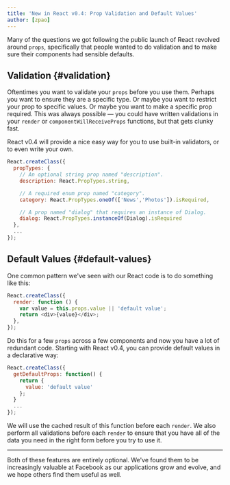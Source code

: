```yaml
---
title: 'New in React v0.4: Prop Validation and Default Values'
author: [zpao]
---
```


Many of the questions we got following the public launch of React revolved around `props`, specifically that people wanted to do validation and to make sure their components had sensible defaults.

## Validation {#validation}

Oftentimes you want to validate your `props` before you use them. Perhaps you want to ensure they are a specific type. Or maybe you want to restrict your prop to specific values. Or maybe you want to make a specific prop required. This was always possible — you could have written validations in your `render` or `componentWillReceiveProps` functions, but that gets clunky fast.

React v0.4 will provide a nice easy way for you to use built-in validators, or to even write your own.

```js
React.createClass({
  propTypes: {
    // An optional string prop named "description".
    description: React.PropTypes.string,

    // A required enum prop named "category".
    category: React.PropTypes.oneOf(['News','Photos']).isRequired,

    // A prop named "dialog" that requires an instance of Dialog.
    dialog: React.PropTypes.instanceOf(Dialog).isRequired
  },
  ...
});
```

## Default Values {#default-values}

One common pattern we've seen with our React code is to do something like this:

```js
React.createClass({
  render: function () {
    var value = this.props.value || 'default value';
    return <div>{value}</div>;
  },
});
```

Do this for a few `props` across a few components and now you have a lot of redundant code. Starting with React v0.4, you can provide default values in a declarative way:

```js
React.createClass({
  getDefaultProps: function() {
    return {
      value: 'default value'
    };
  }
  ...
});
```

We will use the cached result of this function before each `render`. We also perform all validations before each `render` to ensure that you have all of the data you need in the right form before you try to use it.

---

Both of these features are entirely optional. We've found them to be increasingly valuable at Facebook as our applications grow and evolve, and we hope others find them useful as well.
